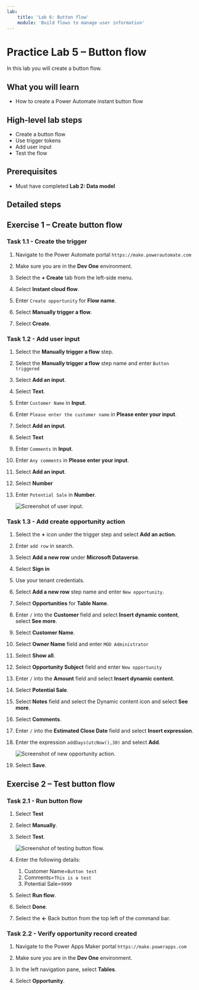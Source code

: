 ```yaml
---
lab:
    title: 'Lab 6: Button flow'
    module: 'Build flows to manage user information'
---
```


# Practice Lab 5 – Button flow

In this lab you will create a button flow.

## What you will learn

- How to create a Power Automate instant button flow

## High-level lab steps

- Create a button flow
- Use trigger tokens
- Add user input
- Test the flow
  
## Prerequisites

- Must have completed **Lab 2: Data model**

## Detailed steps

## Exercise 1 – Create button flow

### Task 1.1 - Create the trigger

1. Navigate to the Power Automate portal `https://make.powerautomate.com`

1. Make sure you are in the **Dev One** environment.

1. Select the **+ Create** tab from the left-side menu.

1. Select **Instant cloud flow**.

1. Enter `Create opportunity` for **Flow name**.

1. Select **Manually trigger a flow**.

1. Select **Create**.


### Task 1.2 - Add user input

1. Select the **Manually trigger a flow** step.

1. Select the **Manually trigger a flow** step name and enter `Button triggered`

1. Select **Add an input**.

1. Select **Text**.

1. Enter `Customer Name` in **Input**.

1. Enter `Please enter the customer name` in **Please enter your input**.

1. Select **Add an input**.

1. Select **Text**

1. Enter `Comments` in **Input**.

1. Enter `Any comments` in **Please enter your input**.

1. Select **Add an input**.

1. Select **Number**

1. Enter `Potential Sale` in **Number**.

    ![Screenshot of user input.](media/user-input.png)


### Task 1.3 - Add create opportunity action

1. Select the **+** icon under the trigger step and select **Add an action**.

1. Enter `add row` in search.

1. Select **Add a new row** under **Microsoft Dataverse**.

1. Select **Sign in**

1. Use your tenant credentials.

1. Select **Add a new row** step name and enter `New opportunity`.

1. Select **Opportunities** for **Table Name**.

1. Enter `/` into the **Customer** field and select **Insert dynamic content**, select **See more**.

1. Select **Customer Name**.

1. Select **Owner Name** field and enter `MOD Administrator`

1. Select **Show all**.

1. Select **Opportunity Subject** field and enter `New opportunity`

1. Enter `/` into the **Amount** field and select **Insert dynamic content**.

1. Select **Potential Sale**.

1. Select **Notes** field and select the Dynamic content icon and select **See more**.

1. Select **Comments**.

1. Enter `/` into the **Estimated Close Date** field and select **Insert expression**.

1. Enter the expression `addDays(utcNow(),30)` and select **Add**.

    ![Screenshot of new opportunity action.](media/new-opportunity-action.png)

1. Select **Save**.


## Exercise 2 – Test button flow

### Task 2.1 - Run button flow

1. Select **Test**

1. Select **Manually**.

1. Select **Test**.

    ![Screenshot of testing button flow.](media/user-input-test.png)

1. Enter the following details:

   1. Customer Name=`Button test`
   1. Comments=`This is a test`
   1. Potential Sale=`9999`

1. Select **Run flow**.

1. Select **Done**.

1. Select the **<-** Back button from the top left of the command bar.


### Task 2.2 - Verify opportunity record created

1. Navigate to the Power Apps Maker portal `https://make.powerapps.com`

1. Make sure you are in the **Dev One** environment.

1. In the left navigation pane, select **Tables**.

1. Select **Opportunity**.


